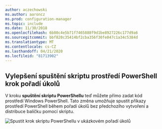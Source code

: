 ```yaml
---
author: aczechowski
ms.author: aaroncz
ms.prod: configuration-manager
ms.topic: include
ms.date: 11/30/2018
ms.openlocfilehash: 6b80c4e5b71f7465888f9d1be8927226c177d9a6
ms.sourcegitcommit: bbf820c35414bf2cba356f30fe047c1a34c5384d
ms.translationtype: MT
ms.contentlocale: cs-CZ
ms.lasthandoff: 04/21/2020
ms.locfileid: "81713902"
---
```

## <a name="improvement-to-run-powershell-script-task-sequence-step"></a><a name="bkmk_posh"></a>Vylepšení spuštění skriptu prostředí PowerShell krok pořadí úkolů
<!--1359389-->
V kroku **spuštění skriptu PowerShellu** teď můžete přímo zadat kód prostředí Windows PowerShell. Tato změna umožňuje spustit příkazy prostředí PowerShell během pořadí úkolů bez předchozího vytvoření a distribuce balíčku pomocí skriptu.

![Spustit krok skriptu PowerShellu v ukázkovém pořadí úkolů](../../media/1359389-powershell-ts-step.png)

